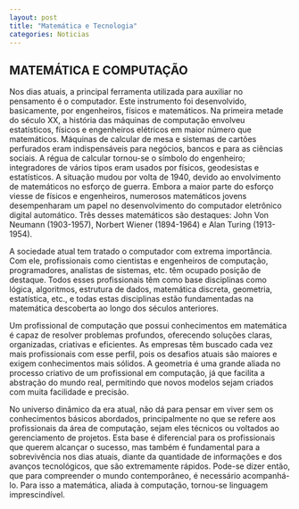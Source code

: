 ```yaml
---
layout: post
title: "Matemática e Tecnologia"
categories: Noticias
---
```


## MATEMÁTICA E COMPUTAÇÃO

Nos dias atuais, a principal ferramenta utilizada para auxiliar no pensamento é o computador. Este instrumento foi desenvolvido, basicamente, por engenheiros, físicos e matemáticos. Na primeira metade do século XX, a história das máquinas de computação envolveu estatísticos, físicos e engenheiros elétricos em maior número que matemáticos. Máquinas de calcular de mesa e sistemas de cartões perfurados eram indispensáveis para negócios, bancos e para as ciências sociais. A régua de calcular tornou-se o símbolo do engenheiro; integradores de vários tipos eram usados por físicos, geodesistas e estatísticos. A situação mudou por volta de 1940, devido ao envolvimento de matemáticos no esforço de guerra. Embora a maior parte do esforço viesse de físicos e engenheiros, numerosos matemáticos jovens desempenharam um papel no desenvolvimento do computador eletrônico digital automático. Três desses matemáticos são destaques: John Von Neumann (1903-1957), Norbert Wiener (1894-1964) e Alan Turing (1913-1954).

A sociedade atual tem tratado o computador com extrema importância. Com ele, profissionais como cientistas e engenheiros de computação, programadores,  analistas de sistemas, etc. têm ocupado posição de destaque. Todos esses profissionais têm como base disciplinas como lógica, algoritmos, estrutura de dados, matemática discreta, geometria, estatística, etc., e todas estas disciplinas estão fundamentadas na matemática descoberta ao longo dos séculos anteriores.

Um profissional de computação que possui conhecimentos em matemática é capaz de resolver problemas profundos, oferecendo soluções claras, organizadas, criativas e eficientes. As empresas têm buscado cada vez mais profissionais com esse perfil, pois os desafios atuais são maiores e exigem conhecimentos mais sólidos. A geometria é uma grande aliada no processo criativo de um profissional em computação, já que facilita a abstração do mundo real, permitindo que novos modelos sejam criados com muita facilidade e precisão.

No universo dinâmico da era atual, não dá para pensar em viver sem os conhecimentos básicos abordados, principalmente no que se refere aos profissionais da área de computação, sejam eles técnicos ou voltados ao gerenciamento de projetos. Esta base é diferencial para os profissionais que querem alcançar o sucesso, mas também é fundamental para a sobrevivência nos dias atuais, diante da quantidade de informações  e dos avanços tecnológicos, que são extremamente rápidos. Pode-se dizer então, que para compreender o mundo contemporâneo, é necessário acompanhá-lo. Para isso a matemática, aliada à computação, tornou-se linguagem imprescindível.